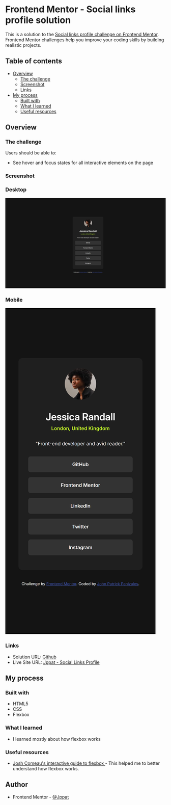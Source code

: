 # Frontend Mentor - Social links profile solution

This is a solution to the [Social links profile challenge on Frontend Mentor](https://www.frontendmentor.io/challenges/social-links-profile-UG32l9m6dQ). Frontend Mentor challenges help you improve your coding skills by building realistic projects. 

## Table of contents

- [Overview](#overview)
  - [The challenge](#the-challenge)
  - [Screenshot](#screenshot)
  - [Links](#links)
- [My process](#my-process)
  - [Built with](#built-with)
  - [What I learned](#what-i-learned)
  - [Useful resources](#useful-resources)

## Overview

### The challenge

Users should be able to:

- See hover and focus states for all interactive elements on the page

### Screenshot

### Desktop
![](./result_desktop.png)
### Mobile
![](./result_mobile.png)

### Links

- Solution URL: [Github](https://your-solution-url.com)
- Live Site URL: [Jppat - Social Links Profile](https://jppat.github.io/frontend_mentor/social-links-profile-main/index.html)

## My process

### Built with

- HTML5
- CSS
- Flexbox

### What I learned

- I learned mostly about how flexbox works

### Useful resources

- [Josh Comeau's interactive guide to flexbox ](https://www.joshwcomeau.com/css/interactive-guide-to-flexbox/) - This helped me to better understand how flexbox works.

## Author

- Frontend Mentor - [@Jppat](https://www.frontendmentor.io/profile/Jppat)